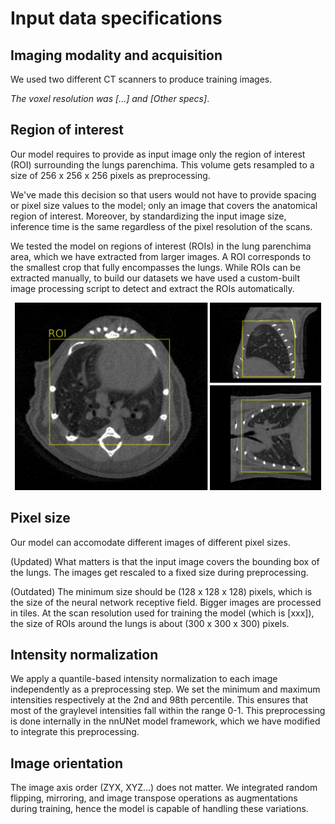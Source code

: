 # Input data specifications

## Imaging modality and acquisition

We used two different CT scanners to produce training images.

*The voxel resolution was [...] and [Other specs]*.

## Region of interest

Our model requires to provide as input image only the region of interest (ROI) surrounding the lungs parenchima. This volume gets resampled to a size of 256 x 256 x 256 pixels as preprocessing.

We've made this decision so that users would not have to provide spacing or pixel size values to the model; only an image that covers the anatomical region of interest. Moreover, by standardizing the input image size, inference time is the same regardless of the pixel resolution of the scans.

We tested the model on regions of interest (ROIs) in the lung parenchima area, which we have extracted from larger images. A ROI corresponds to the smallest crop that fully encompasses the lungs. While ROIs can be extracted manually, to build our datasets we have used a custom-built image processing script to detect and extract the ROIs automatically.

<p align="center">
    <img src="../images/roi_demo.png" height="300">
</p>

## Pixel size

Our model can accomodate different images of different pixel sizes.

(Updated) What matters is that the input image covers the bounding box of the lungs. The images get rescaled to a fixed size during preprocessing.

(Outdated) The minimum size should be (128 x 128 x 128) pixels, which is the size of the neural network receptive field. Bigger images are processed in tiles. At the scan resolution used for training the model (which is [xxx]), the size of ROIs around the lungs is about (300 x 300 x 300) pixels.

## Intensity normalization

We apply a quantile-based intensity normalization to each image independently as a preprocessing step. We set the minimum and maximum intensities respectively at the 2nd and 98th percentile. This ensures that most of the graylevel intensities fall within the range 0-1. This preprocessing is done internally in the nnUNet model framework, which we have modified to integrate this preprocessing.

## Image orientation

The image axis order (ZYX, XYZ...) does not matter. We integrated random flipping, mirroring, and image transpose operations as augmentations during training, hence the model is capable of handling these variations.
